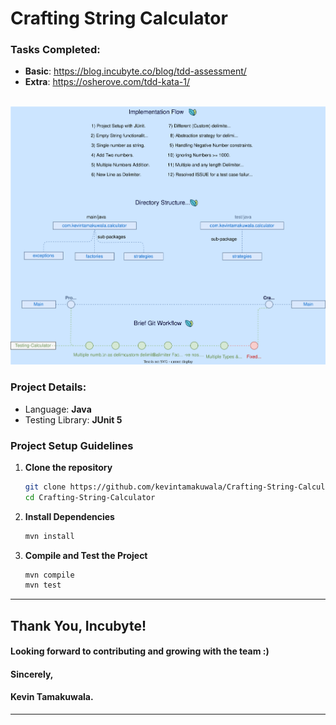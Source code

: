 # Crafting String Calculator
### Tasks Completed:
- **Basic**: https://blog.incubyte.co/blog/tdd-assessment/
- **Extra**: https://osherove.com/tdd-kata-1/
<br/>

<img src="assets/img.svg" alt="project-overview"/>

### Project Details:
- Language: **Java**
- Testing Library: **JUnit 5**
### Project Setup Guidelines
1. **Clone the repository**

   ```bash
   git clone https://github.com/kevintamakuwala/Crafting-String-Calculator.git
   cd Crafting-String-Calculator
   ```
2. **Install Dependencies**

   ```bash
   mvn install
   ```

3. **Compile and Test the Project**
   ```bash
   mvn compile
   mvn test
   ```

---
## Thank You, Incubyte!
#### Looking forward to contributing and growing with the team :)
#### Sincerely,
#### Kevin Tamakuwala.
---

